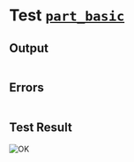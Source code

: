 # Test [`part_basic`](../doc/structure/part.md#L8)

## Output

```,plain
```

## Errors

```,plain
```

## Test Result

![OK](../doc/structure/.test/part_basic.png)
